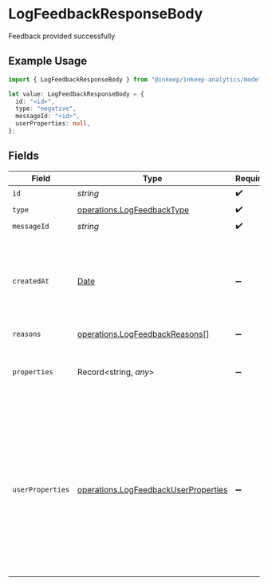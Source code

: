 # LogFeedbackResponseBody

Feedback provided successfully

## Example Usage

```typescript
import { LogFeedbackResponseBody } from "@inkeep/inkeep-analytics/models/operations";

let value: LogFeedbackResponseBody = {
  id: "<id>",
  type: "negative",
  messageId: "<id>",
  userProperties: null,
};
```

## Fields

| Field                                                                                                                                                                    | Type                                                                                                                                                                     | Required                                                                                                                                                                 | Description                                                                                                                                                              |
| ------------------------------------------------------------------------------------------------------------------------------------------------------------------------ | ------------------------------------------------------------------------------------------------------------------------------------------------------------------------ | ------------------------------------------------------------------------------------------------------------------------------------------------------------------------ | ------------------------------------------------------------------------------------------------------------------------------------------------------------------------ |
| `id`                                                                                                                                                                     | *string*                                                                                                                                                                 | :heavy_check_mark:                                                                                                                                                       | N/A                                                                                                                                                                      |
| `type`                                                                                                                                                                   | [operations.LogFeedbackType](../../models/operations/logfeedbacktype.md)                                                                                                 | :heavy_check_mark:                                                                                                                                                       | N/A                                                                                                                                                                      |
| `messageId`                                                                                                                                                              | *string*                                                                                                                                                                 | :heavy_check_mark:                                                                                                                                                       | N/A                                                                                                                                                                      |
| `createdAt`                                                                                                                                                              | [Date](https://developer.mozilla.org/en-US/docs/Web/JavaScript/Reference/Global_Objects/Date)                                                                            | :heavy_minus_sign:                                                                                                                                                       | A timestamp in ISO 8601 format with timezone information. If not provided, the current time will be used.                                                                |
| `reasons`                                                                                                                                                                | [operations.LogFeedbackReasons](../../models/operations/logfeedbackreasons.md)[]                                                                                         | :heavy_minus_sign:                                                                                                                                                       | N/A                                                                                                                                                                      |
| `properties`                                                                                                                                                             | Record<string, *any*>                                                                                                                                                    | :heavy_minus_sign:                                                                                                                                                       | A customizable collection of custom properties or attributes.                                                                                                            |
| `userProperties`                                                                                                                                                         | [operations.LogFeedbackUserProperties](../../models/operations/logfeedbackuserproperties.md)                                                                             | :heavy_minus_sign:                                                                                                                                                       | A customizable collection of custom properties or attributes. Some properties have first class support for the Inkeep Portal or Widget and are noted in the description. |